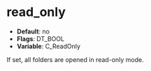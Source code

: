 # read_only

- **Default**: no
- **Flags**: DT_BOOL
- **Variable**: C_ReadOnly

If set, all folders are opened in read-only mode.

